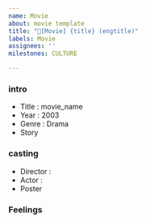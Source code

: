 ```yaml
---
name: Movie
about: movie template
title: "🎥[Movie] {title} (engtitle)"
labels: Movie
assignees: ''
milestones: CULTURE 

---
```


### intro
- Title : movie_name
- Year : 2003
- Genre : Drama
- Story

### casting
- Director : 
- Actor : 
- Poster

### Feelings
